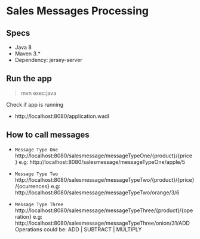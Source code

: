 # Sales Messages Processing


## Specs

- Java 8
- Maven 3.*
- Dependency: jersey-server


## Run the app

> mvn exec:java

Check if app is running

- http://localhost:8080/application.wadl


## How to call messages

- `Message Type One`
http://localhost:8080/salesmessage/messageTypeOne/{product}/{price}
e.g: http://localhost:8080/salesmessage/messageTypeOne/apple/5


- `Message Type Two`
http://localhost:8080/salesmessage/messageTypeTwo/{product}/{price}/{ocurrences}
e.g: http://localhost:8080/salesmessage/messageTypeTwo/orange/3/6


- `Message Type Three`
http://localhost:8080/salesmessage/messageTypeThree/{product}/{operation}
e.g: http://localhost:8080/salesmessage/messageTypeThree/onion/31/ADD
Operations could be: ADD | SUBTRACT | MULTIPLY 


